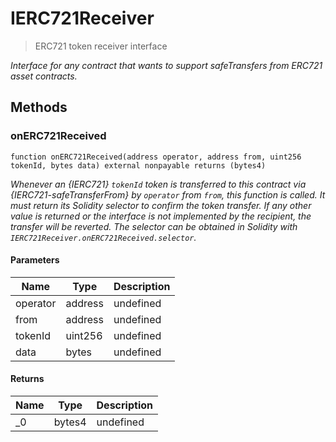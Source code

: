 # IERC721Receiver



> ERC721 token receiver interface



*Interface for any contract that wants to support safeTransfers from ERC721 asset contracts.*

## Methods

### onERC721Received

```solidity
function onERC721Received(address operator, address from, uint256 tokenId, bytes data) external nonpayable returns (bytes4)
```



*Whenever an {IERC721} `tokenId` token is transferred to this contract via {IERC721-safeTransferFrom} by `operator` from `from`, this function is called. It must return its Solidity selector to confirm the token transfer. If any other value is returned or the interface is not implemented by the recipient, the transfer will be reverted. The selector can be obtained in Solidity with `IERC721Receiver.onERC721Received.selector`.*

#### Parameters

| Name | Type | Description |
|---|---|---|
| operator | address | undefined |
| from | address | undefined |
| tokenId | uint256 | undefined |
| data | bytes | undefined |

#### Returns

| Name | Type | Description |
|---|---|---|
| _0 | bytes4 | undefined |




